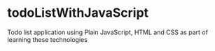 # todoListWithJavaScript
Todo list application using Plain JavaScript, HTML and CSS as part of learning these technologies 
